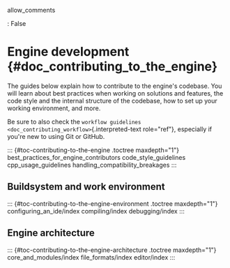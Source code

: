 allow_comments

:   False

# Engine development {#doc_contributing_to_the_engine}

The guides below explain how to contribute to the engine\'s codebase.
You will learn about best practices when working on solutions and
features, the code style and the internal structure of the codebase, how
to set up your working environment, and more.

Be sure to also check the
`workflow guidelines <doc_contributing_workflow>`{.interpreted-text
role="ref"}, especially if you\'re new to using Git or GitHub.

::: {#toc-contributing-to-the-engine .toctree maxdepth="1"}
best_practices_for_engine_contributors code_style_guidelines
cpp_usage_guidelines handling_compatibility_breakages
:::

## Buildsystem and work environment

::: {#toc-contributing-to-the-engine-environment .toctree maxdepth="1"}
configuring_an_ide/index compiling/index debugging/index
:::

## Engine architecture

::: {#toc-contributing-to-the-engine-architecture .toctree maxdepth="1"}
core_and_modules/index file_formats/index editor/index
:::
